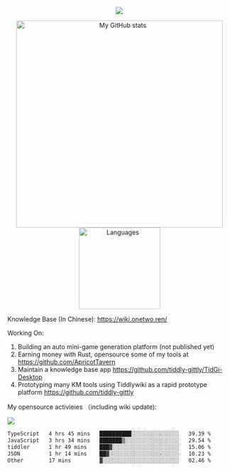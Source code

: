 <a href="https://github.com/linonetwo">
    <p align="center">
        <img src="https://github-profile-trophy.vercel.app/?username=linonetwo&column=7&theme=onedark"/>
    </p>
</a>
<a align="center" href="https://github.com/linonetwo">
  <p align="center">
    <img src="https://github-readme-stats.vercel.app/api?username=linonetwo&show_icons=true&count_private=true" alt="My GitHub stats" width="465"/>
    <img src="https://github-readme-stats.vercel.app/api/top-langs/?username=linonetwo&layout=compact&langs_count=10" alt="Languages" height="183">
  </p>
</a>

Knowledge Base (In Chinese): https://wiki.onetwo.ren/

Working On: 

1. Building an auto mini-game generation platform (not published yet)
1. Earning money with Rust, opensource some of my tools at https://github.com/ApricotTavern
1. Maintain a knowledge base app https://github.com/tiddly-gittly/TidGi-Desktop
1. Prototyping many KM tools using Tiddlywiki as a rapid prototype platform https://github.com/tiddly-gittly

My opensource activieies （including wiki update):

![](https://visitor-badge.glitch.me/badge?page_id=linonetwo.linonetwo)

<!--START_SECTION:waka-->

```txt
TypeScript   4 hrs 45 mins   ██████████░░░░░░░░░░░░░░░   39.39 %
JavaScript   3 hrs 34 mins   ███████▒░░░░░░░░░░░░░░░░░   29.54 %
tiddler      1 hr 49 mins    ███▓░░░░░░░░░░░░░░░░░░░░░   15.06 %
JSON         1 hr 14 mins    ██▓░░░░░░░░░░░░░░░░░░░░░░   10.23 %
Other        17 mins         ▓░░░░░░░░░░░░░░░░░░░░░░░░   02.46 %
```

<!--END_SECTION:waka-->
